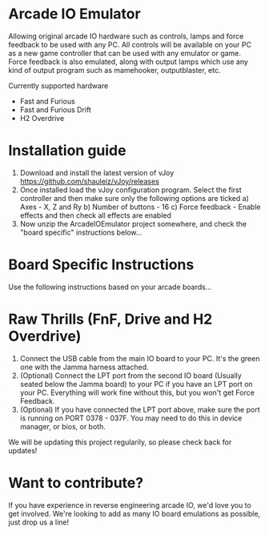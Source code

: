 # Arcade IO Emulator
Allowing original arcade IO hardware such as controls, lamps and force feedback to be used with any PC.
All controls will be available on your PC as a new game controller that can be used with any emulator or game.
Force feedback is also emulated, along with output lamps which use any kind of output program such as mamehooker, outputblaster, etc.

Currently supported hardware
- Fast and Furious
- Fast and Furious Drift
- H2 Overdrive

# Installation guide
1) Download and install the latest version of vJoy https://github.com/shauleiz/vJoy/releases
2) Once installed load the vJoy configuration program. Select the first controller and then make sure only the following options are ticked
   a) Axes - X, Z and Ry
   b) Number of buttons - 16
   c) Force feedback - Enable effects and then check all effects are enabled
3) Now unzip the ArcadeIOEmulator project somewhere, and check the "board specific" instructions below...

# Board Specific Instructions
Use the following instructions based on your arcade boards...

# Raw Thrills (FnF, Drive and H2 Overdrive)
1) Connect the USB cable from the main IO board to your PC. It's the green one with the Jamma harness attached.
2) (Optional) Connect the LPT port from the second IO board (Usually seated below the Jamma board) to your PC if you have an LPT port on your PC. Everything will work fine without this, but you won't get Force Feedback.
3) (Optional) If you have connected the LPT port above, make sure the port is running on PORT 0378 - 037F. You may need to do this in device manager, or bios, or both.

We will be updating this project regularily, so please check back for updates!

# Want to contribute?
If you have experience in reverse engineering arcade IO, we'd love you to get involved.
We're looking to add as many IO board emulations as possible, just drop us a line!

